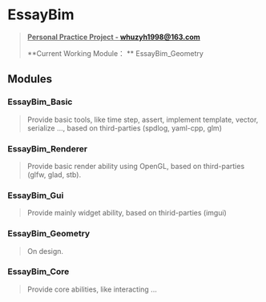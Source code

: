 # EssayBim

> **<u>Personal Practice Project  - whuzyh1998@163.com</u>**
>
> **Current Working Module： **  EssayBim_Geometry

## Modules

### EssayBim_Basic

> Provide basic tools, like time step, assert, implement template, vector, serialize ..., based on third-parties (spdlog, yaml-cpp, glm)

### EssayBim_Renderer

> Provide basic render ability using OpenGL, based on third-parties (glfw, glad, stb).

### EssayBim_Gui

> Provide mainly widget ability, based on thirid-parties (imgui)

### EssayBim_Geometry

> On design.

### EssayBim_Core

> Provide core abilities, like interacting ...
